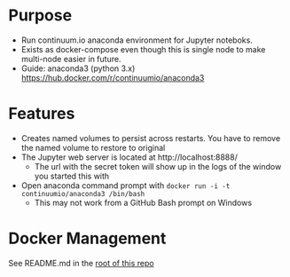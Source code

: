 # Purpose
* Run continuum.io anaconda environment for Jupyter noteboks. 
* Exists as docker-compose even though this is single node to make multi-node easier in future.
* Guide: anaconda3 (python 3.x) https://hub.docker.com/r/continuumio/anaconda3

# Features
* Creates named volumes to persist across restarts.  You have to remove the named volume to restore to original
* The Jupyter web server is located at http://localhost:8888/
    * The url with the secret token will show up in the logs of the window you started this with
* Open anaconda command prompt with `docker run -i -t continuumio/anaconda3 /bin/bash`
    * This may not work from a GitHub Bash prompt on Windows

# Docker Management
See README.md in the [root of this repo](../README.md)
